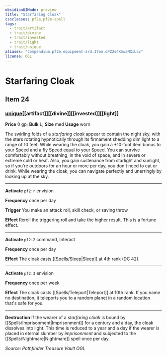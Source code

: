 ```yaml
---
obsidianUIMode: preview
title: "Starfaring Cloak"
cssclasses: pf2e,pf2e-spell
tags:
  - trait/artifact
  - trait/divine
  - trait/invested
  - trait/light
  - trait/unique
aliases: "Compendium.pf2e.equipment-srd.Item.oPZ2s4KmwaNXiUcc"
license: OGL
---
```

# Starfaring Cloak
## Item 24
### [unique](unique "Unique Rarity Trait")[[artifact]][[divine]][[invested]][[light]]


**Price** 0 gp; 
**Bulk** L; **Size** med
**Usage** worn

The swirling folds of a _starfaring cloak_ appear to contain the night sky, with the stars rotating hypnotically through its firmament shedding dim light to a range of 10 feet. While wearing the cloak, you gain a +10-foot item bonus to your Speed and a fly Speed equal to your Speed. You can survive comfortably without breathing, in the void of space, and in severe or extreme cold or heat. Also, you gain sustenance from starlight and sunlight, so if you're outdoors for an hour or more per day, you don't need to eat or drink. While wearing the cloak, you can navigate perfectly and unerringly by looking up at the sky.

* * *

**Activate** `pf2:r` envision

**Frequency** once per day

**Trigger** You make an attack roll, skill check, or saving throw

**Effect** Reroll the triggering roll and take the higher result. This is a fortune effect.

* * *

**Activate** `pf2:2` command, Interact

**Frequency** once per day

**Effect** The cloak casts [[Spells/Sleep|Sleep]] at 4th rank (DC 42).

* * *

**Activate** `pf2:3` envision

**Frequency** once per week

**Effect** The cloak casts [[Spells/Teleport|Teleport]] at 10th rank. If you name no destination, it teleports you to a random planet in a random location that's safe for you.

* * *

**Destruction** If the wearer of a _starfaring cloak_ is bound by [[Spells/Imprisonment|Imprisonment]] for a century and a day, the cloak dissolves into light. This time is reduced to a year and a day if the wearer is placed in eternal slumber by _imprisonment_ and subjected to the [[Spells/Nightmare|Nightmare]] spell once per day.

*Source: Pathfinder Treasure Vault*
*OGL*